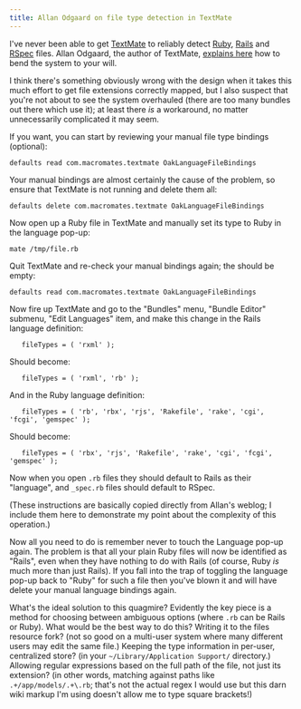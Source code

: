 ```yaml
---
title: Allan Odgaard on file type detection in TextMate
---
```


I've never been able to get [TextMate](http://www.wincent.com/knowledge-base/TextMate) to reliably detect [Ruby](http://www.wincent.com/knowledge-base/Ruby), [Rails](http://www.wincent.com/knowledge-base/Rails) and [RSpec](http://www.wincent.com/knowledge-base/RSpec) files. Allan Odgaard, the author of TextMate, [explains here](http://macromates.com/blog/2007/file-type-detection-rspec-rails) how to bend the system to your will.

I think there's something obviously wrong with the design when it takes this much effort to get file extensions correctly mapped, but I also suspect that you're not about to see the system overhauled (there are too many bundles out there which use it); at least there *is* a workaround, no matter unnecessarily complicated it may seem.





If you want, you can start by reviewing your manual file type bindings (optional):

    defaults read com.macromates.textmate OakLanguageFileBindings

Your manual bindings are almost certainly the cause of the problem, so ensure that TextMate is not running and delete them all:

    defaults delete com.macromates.textmate OakLanguageFileBindings

Now open up a Ruby file in TextMate and manually set its type to Ruby in the language pop-up:

    mate /tmp/file.rb

Quit TextMate and re-check your manual bindings again; the should be empty:

    defaults read com.macromates.textmate OakLanguageFileBindings

Now fire up TextMate and go to the "Bundles" menu, "Bundle Editor" submenu, "Edit Languages" item, and make this change in the Rails language definition:

       fileTypes = ( 'rxml' );

Should become:

       fileTypes = ( 'rxml', 'rb' );

And in the Ruby language definition:

       fileTypes = ( 'rb', 'rbx', 'rjs', 'Rakefile', 'rake', 'cgi', 'fcgi', 'gemspec' );

Should become:

       fileTypes = ( 'rbx', 'rjs', 'Rakefile', 'rake', 'cgi', 'fcgi', 'gemspec' );

Now when you open `.rb` files they should default to Rails as their "language", and `_spec.rb` files should default to RSpec.

(These instructions are basically copied directly from Allan's weblog; I include them here to demonstrate my point about the complexity of this operation.)

Now all you need to do is remember never to touch the Language pop-up again. The problem is that all your plain Ruby files will now be identified as "Rails", even when they have nothing to do with Rails (of course, Ruby *is* much more than just Rails). If you fall into the trap of toggling the language pop-up back to "Ruby" for such a file then you've blown it and will have delete your manual language bindings again.

What's the ideal solution to this quagmire? Evidently the key piece is a method for choosing between ambiguous options (where `.rb` can be Rails or Ruby). What would be the best way to do this? Writing it to the files resource fork? (not so good on a multi-user system where many different users may edit the same file.) Keeping the type information in per-user, centralized store? (in your `~/Library/Application Support/` directory.) Allowing regular expressions based on the full path of the file, not just its extension? (in other words, matching against paths like `.+/app/models/.+\.rb`; that's not the actual regex I would use but this darn wiki markup I'm using doesn't allow me to type square brackets!)
